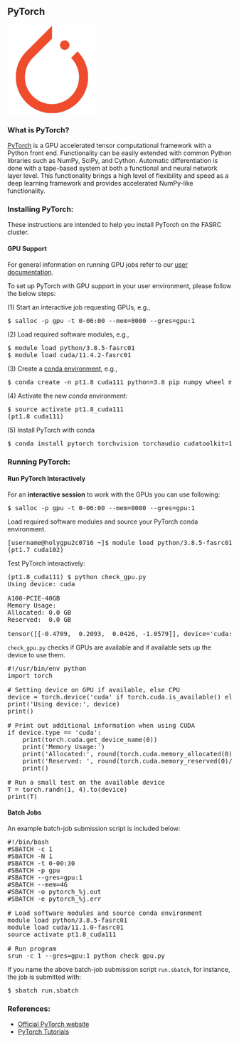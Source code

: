 ## PyTorch

<img src="Images/pytorch-logo.png" alt="PyTorch-logo" width="200"/>

### What is PyTorch?

[PyTorch](https://pytorch.org) is a GPU accelerated tensor computational framework with a Python front end. Functionality can be easily extended with common Python libraries such as NumPy, SciPy, and Cython. Automatic differentiation is done with a tape-based system at both a functional and neural network layer level. This functionality brings a high level of flexibility and speed as a deep learning framework and provides accelerated NumPy-like functionality.

### Installing PyTorch:

These instructions are intended to help you install PyTorch on the FASRC cluster.

#### GPU Support

For general information on running GPU jobs refer to our [user documentation](https://www.rc.fas.harvard.edu/resources/documentation/gpgpu-computing-on-the-cluster).

To set up PyTorch with GPU support in your user environment, please follow the below steps:

(1) Start an interactive job requesting GPUs, e.g.,

<pre>
$ salloc -p gpu -t 0-06:00 --mem=8000 --gres=gpu:1 
</pre>

(2) Load required software modules, e.g.,

<pre>
$ module load python/3.8.5-fasrc01
$ module load cuda/11.4.2-fasrc01
</pre>

(3) Create a [conda environment](https://conda.io/projects/conda/en/latest/index.html), e.g.,

<pre>
$ conda create -n pt1.8_cuda111 python=3.8 pip numpy wheel matplotlib
</pre>

(4) Activate the new *conda* environment:

<pre>
$ source activate pt1.8_cuda111
(pt1.8_cuda111)
</pre>

(5) Install PyTorch with conda

<pre>
$ conda install pytorch torchvision torchaudio cudatoolkit=11.1 -c pytorch -c nvidia
</pre>

### Running PyTorch:

#### Run PyTorch Interactively

For an **interactive session** to work with the GPUs you can use following:

<pre>
$ salloc -p gpu -t 0-06:00 --mem=8000 --gres=gpu:1 
</pre>

Load required software modules and source your PyTorch conda environment.

<pre>
[username@holygpu2c0716 ~]$ module load python/3.8.5-fasrc01 cuda/11.4.2-fasrc01  && source activate pt1.8_cuda111
(pt1.7_cuda102)
</pre>

Test PyTorch interactively:

<pre>
(pt1.8_cuda111) $ python check_gpu.py 
Using device: cuda

A100-PCIE-40GB
Memory Usage:
Allocated: 0.0 GB
Reserved:  0.0 GB

tensor([[-0.4709,  0.2093,  0.0426, -1.0579]], device='cuda:0')
</pre>

<code>check_gpu.py</code> checks if GPUs are available and if available sets up the device to use them.

<pre>
#!/usr/bin/env python
import torch

# Setting device on GPU if available, else CPU
device = torch.device('cuda' if torch.cuda.is_available() else 'cpu')
print('Using device:', device)
print()

# Print out additional information when using CUDA
if device.type == 'cuda':
    print(torch.cuda.get_device_name(0))
    print('Memory Usage:')
    print('Allocated:', round(torch.cuda.memory_allocated(0)/1024**3,1), 'GB')
    print('Reserved: ', round(torch.cuda.memory_reserved(0)/1024**3,1), 'GB')
    print()

# Run a small test on the available device
T = torch.randn(1, 4).to(device)
print(T)
</pre>

#### Batch Jobs

An example batch-job submission script is included below:

<pre>
#!/bin/bash
#SBATCH -c 1
#SBATCH -N 1
#SBATCH -t 0-00:30
#SBATCH -p gpu
#SBATCH --gres=gpu:1
#SBATCH --mem=4G
#SBATCH -o pytorch_%j.out 
#SBATCH -e pytorch_%j.err 

# Load software modules and source conda environment
module load python/3.8.5-fasrc01
module load cuda/11.1.0-fasrc01
source activate pt1.8_cuda111

# Run program
srun -c 1 --gres=gpu:1 python check_gpu.py 
</pre>

If you name the above batch-job submission script <code>run.sbatch</code>, for instance, the job is submitted with:

<pre>
$ sbatch run.sbatch
</pre>

### References:

* [Official PyTorch website](https://pytorch.org)
* [PyTorch Tutorials](https://pytorch.org/tutorials/)
